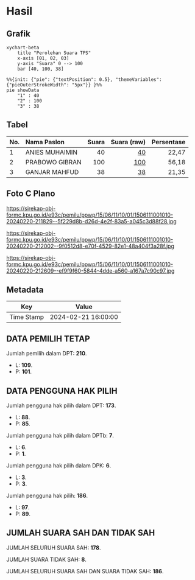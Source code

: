 # Hasil

## Grafik

```mermaid
xychart-beta
    title "Perolehan Suara TPS"
    x-axis [01, 02, 03]
    y-axis "Suara" 0 --> 100
    bar [40, 100, 38]
```

```mermaid
%%{init: {"pie": {"textPosition": 0.5}, "themeVariables": {"pieOuterStrokeWidth": "5px"}} }%%
pie showData
    "1" : 40
    "2" : 100
    "3" : 38
```

## Tabel

| No. | Nama Paslon    | Suara | Suara (raw) | Persentase |
|:--- |:-------------- | -----:| -----------:| ----------:|
| 1   | ANIES MUHAIMIN | 40    | [40][p-1]   | 22,47      |
| 2   | PRABOWO GIBRAN | 100   | [100][p-2]  | 56,18      |
| 3   | GANJAR MAHFUD  | 38    | [38][p-3]   | 21,35      |


[p-1]: https://github.com/gigit-pemilu/pemilu-2024-15-jambi/blob/main/pilpres/hitung-suara/sub/15-jambi/sub/06-tanjung-jabung-barat/sub/11-bram-itam/sub/1001-bram-itam-kiri/sub/010-tps/sub/paslon-1.txt
[p-2]: https://github.com/gigit-pemilu/pemilu-2024-15-jambi/blob/main/pilpres/hitung-suara/sub/15-jambi/sub/06-tanjung-jabung-barat/sub/11-bram-itam/sub/1001-bram-itam-kiri/sub/010-tps/sub/paslon-2.txt
[p-3]: https://github.com/gigit-pemilu/pemilu-2024-15-jambi/blob/main/pilpres/hitung-suara/sub/15-jambi/sub/06-tanjung-jabung-barat/sub/11-bram-itam/sub/1001-bram-itam-kiri/sub/010-tps/sub/paslon-3.txt

## Foto C Plano

https://sirekap-obj-formc.kpu.go.id/e93c/pemilu/ppwp/15/06/11/10/01/1506111001010-20240220-211829--5f229d8b-d26d-4e2f-83a5-a045c3d88f28.jpg

https://sirekap-obj-formc.kpu.go.id/e93c/pemilu/ppwp/15/06/11/10/01/1506111001010-20240220-212002--9f0512d8-e70f-4529-82e1-48a404f3a28f.jpg

https://sirekap-obj-formc.kpu.go.id/e93c/pemilu/ppwp/15/06/11/10/01/1506111001010-20240220-212609--ef9f9f60-5844-4dde-a560-a167a7c90c97.jpg


## Metadata

| Key        | Value               |
| ---------- | ------------------- |
| Time Stamp | 2024-02-21 16:00:00 |


## DATA PEMILIH TETAP

Jumlah pemilih dalam DPT: **210**.
 * L: **109**.
 * P: **101**.

## DATA PENGGUNA HAK PILIH

Jumlah pengguna hak pilih dalam DPT: **173**.
 * L: **88**.
 * P: **85**.

Jumlah pengguna hak pilih dalam DPTb: **7**.
 * L: **6**.
 * P: **1**.

Jumlah pengguna hak pilih dalam DPK: **6**.
 * L: **3**.
 * P: **3**.

Jumlah pengguna hak pilih: **186**.
 * L: **97**.
 * P: **89**.

## JUMLAH SUARA SAH DAN TIDAK SAH

JUMLAH SELURUH SUARA SAH: **178**.

JUMLAH SUARA TIDAK SAH: **8**.

JUMLAH SELURUH SUARA SAH DAN SUARA TIDAK SAH: **186**.


